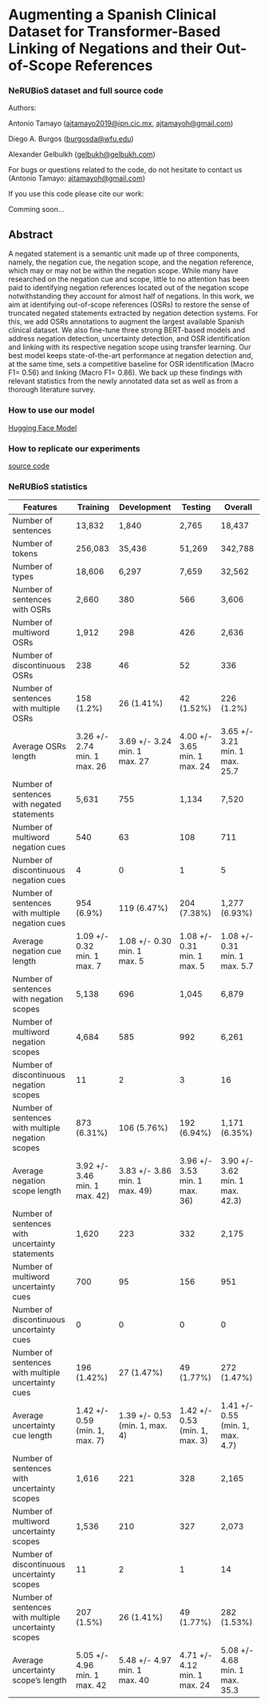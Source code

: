 # Augmenting a Spanish Clinical Dataset for Transformer-Based Linking of Negations and their Out-of-Scope References

### NeRUBioS dataset and full source code 

Authors:

Antonio Tamayo (ajtamayo2019@ipn.cic.mx, ajtamayoh@gmail.com)

Diego A. Burgos (burgosda@wfu.edu)

Alexander Gelbulkh (gelbukh@gelbukh.com)

For bugs or questions related to the code, do not hesitate to contact us (Antonio Tamayo: ajtamayoh@gmail.com)

If you use this code please cite our work:

Comming soon...

## Abstract

A negated statement is a semantic unit made up of three components, namely, the negation cue, the negation scope, and the negation reference, which may or may not be within the negation scope. While many have researched on the negation cue and scope, little to no attention has been paid to identifying negation references located out of the negation scope notwithstanding they account for almost half of negations. In this work, we aim at identifying out-of-scope references (OSRs) to restore the sense of truncated negated statements extracted by negation detection systems. For this, we add OSRs annotations to augment the largest available Spanish clinical dataset. We also fine-tune three strong BERT-based models and address negation detection, uncertainty detection, and OSR identification and linking with its respective negation scope using transfer learning. Our best model keeps state-of-the-art performance at negation detection and, at the same time, sets a competitive baseline for OSR identification (Macro F1= 0.56) and linking (Macro F1= 0.86). We back up these findings with relevant statistics from the newly annotated data set as well as from a thorough literature survey.

### How to use our model

[Hugging Face Model](https://huggingface.co/ajtamayoh/NeRUBioS_RoBERTa_Training_Testing)

### How to replicate our experiments

[source code](https://github.com/ajtamayoh/NeRUBioS/blob/main/Source%20code.ipynb)

### NeRUBioS statistics

| Features                                | Training | Development | Testing | Overall  |
| --------------------------------------- | -------- | ----------- | ------- | -------- |
| Number of sentences                     | 13,832   | 1,840       | 2,765   | 18,437   |
| Number of tokens                        | 256,083  | 35,436      | 51,269  | 342,788  |
| Number of types                         | 18,606   | 6,297       | 7,659   | 32,562   |
| Number of sentences with OSRs           | 2,660    | 380         | 566     | 3,606    |
| Number of multiword OSRs                | 1,912    | 298         | 426     | 2,636    |
| Number of discontinuous OSRs            | 238      | 46          | 52      | 336      |
| Number of sentences with multiple OSRs  | 158 (1.2%)   | 26 (1.41%)      | 42 (1.52%)   | 226 (1.2%)   |
| Average OSRs length                     | 3.26 +/- 2.74 <br> min. 1 <br> max. 26   | 3.69 +/- 3.24 <br> min. 1 <br> max. 27      | 4.00 +/- 3.65 <br> min. 1 <br> max. 24   | 3.65 +/- 3.21 <br> min. 1 <br> max. 25.7   |
| Number of sentences with negated statements | 5,631    | 755         | 1,134   | 7,520    |
| Number of multiword negation cues       | 540      | 63          | 108     | 711      |
| Number of discontinuous negation cues   | 4        | 0           | 1       | 5        |
| Number of sentences with multiple negation cues | 954 (6.9%)   | 119 (6.47%)      | 204 (7.38%)   | 1,277 (6.93%)   |
| Average negation cue length             | 1.09 +/- 0.32 <br> min. 1 <br> max. 7   | 1.08 +/- 0.30 <br> min. 1 <br> max. 5      | 1.08 +/- 0.31 <br> min. 1 <br> max. 5   | 1.08 +/- 0.31 <br> min. 1 <br> max. 5.7   |
| Number of sentences with negation scopes | 5,138    | 696         | 1,045   | 6,879    |
| Number of multiword negation scopes     | 4,684    | 585         | 992     | 6,261    |
| Number of discontinuous negation scopes | 11       | 2           | 3       | 16       |
| Number of sentences with multiple negation scopes | 873 (6.31%)   | 106 (5.76%)      | 192 (6.94%)   | 1,171 (6.35%)   |
| Average negation scope length                 | 3.92 +/- 3.46 <br>min. 1<br>max. 42) | 3.83 +/- 3.86 <br>min. 1<br>max. 49) | 3.96 +/- 3.53 <br>min. 1<br>max. 36) | 3.90 +/- 3.62 <br>min. 1<br>max. 42.3) |
| Number of sentences with uncertainty statements | 1,620                        | 223                          | 332                          | 2,175                       |
| Number of multiword uncertainty cues           | 700                          | 95                           | 156                          | 951                         |
| Number of discontinuous uncertainty cues       | 0                            | 0                            | 0                            | 0                           |
| Number of sentences with multiple uncertainty cues | 196 (1.42%)                | 27 (1.47%)                   | 49 (1.77%)                   | 272 (1.47%)                 |
| Average uncertainty cue length                 | 1.42 +/- 0.59 (min. 1, max. 7) | 1.39 +/- 0.53 (min. 1, max. 4) | 1.42 +/- 0.53 (min. 1, max. 3) | 1.41 +/- 0.55 (min. 1, max. 4.7) |
| Number of sentences with uncertainty scopes     | 1,616                        | 221                          | 328                          | 2,165                       |
| Number of multiword uncertainty scopes          | 1,536                        | 210                          | 327                          | 2,073                       |
| Number of discontinuous uncertainty scopes      | 11                           | 2                            | 1                            | 14                          |
| Number of sentences with multiple uncertainty scopes | 207 (1.5%)                 | 26 (1.41%)                   | 49 (1.77%)                   | 282 (1.53%)                 |
| Average uncertainty scope’s length    | 5.05 +/- 4.96<br>min. 1<br>max. 42 | 5.48 +/- 4.97<br>min. 1<br>max. 40 | 4.71 +/- 4.12<br>min. 1<br>max. 24 | 5.08 +/- 4.68<br>min. 1<br>max. 35.3 |
